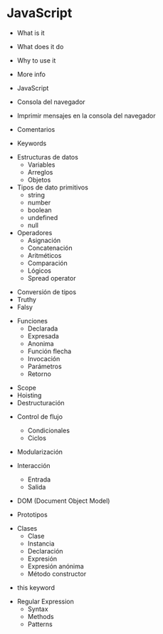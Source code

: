 # JavaScript

- What is it
- What does it do
- Why to use it
- More info

- JavaScript
- Consola del navegador
- Imprimir mensajes en la consola del navegador
- Comentarios
- Keywords
* Estructuras de datos
  - Variables
  - Arreglos
  - Objetos
* Tipos de dato primitivos
  - string
  - number
  - boolean
  - undefined
  - null
* Operadores
  - Asignación
  - Concatenación
  - Aritméticos
  - Comparación
  - Lógicos
  - Spread operator
- Conversión de tipos
- Truthy
- Falsy
* Funciones
  - Declarada
  - Expresada
  - Anonima
  - Función flecha
  - Invocación
  - Parámetros
  - Retorno
- Scope
- Hoisting
- Destructuración
* Control de flujo
  - Condicionales
  - Ciclos
* Modularización

* Interacción
  - Entrada
  - Salida

* DOM (Document Object Model)

- Prototipos

* Clases
  - Clase
  - Instancia
  - Declaración
  - Expresión
  - Expresión anónima
  - Método constructor

- this keyword

* Regular Expression
  - Syntax
  - Methods
  - Patterns
